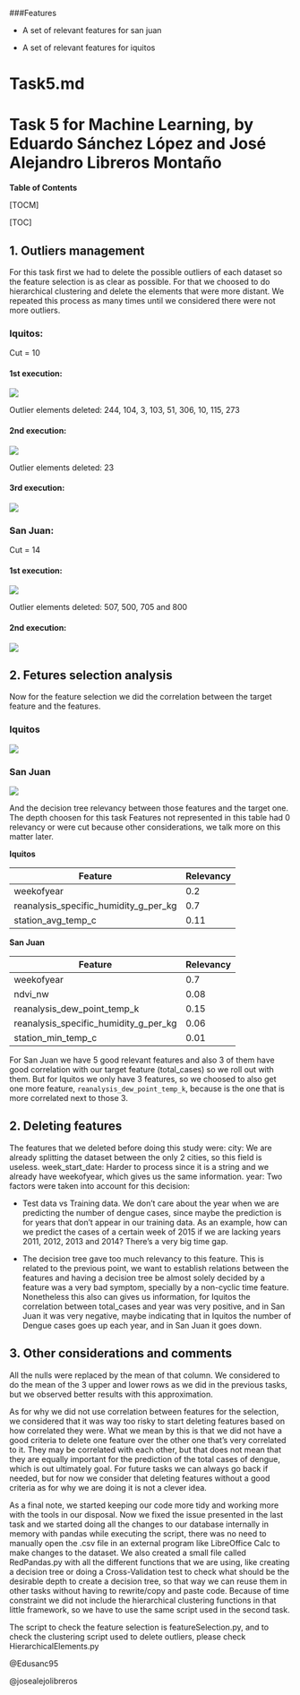 ###Features


- A set of relevant features for san juan

- A set of relevant features for iquitos


# Task5.md
# Task 5 for Machine Learning, by Eduardo Sánchez López and José Alejandro Libreros Montaño



**Table of Contents**

[TOCM]

[TOC]


## 1. Outliers management
For this task first we had to delete the possible outliers of each dataset so the feature selection is as clear as possible. For that we choosed to do hierarchical clustering and delete the elements that were more distant. We repeated this process as many times until we considered there were not more outliers.

### Iquitos:
Cut = 10


#### 1st execution:

![](https://raw.githubusercontent.com/Edusanc95/MachineLearning/master/Task5/images/iquitos-1-execution.png)


Outlier elements deleted: 244, 104, 3, 103, 51, 306, 10, 115, 273


#### 2nd execution:

![](https://raw.githubusercontent.com/Edusanc95/MachineLearning/master/Task5/images/iquitos-2-execution.png)

Outlier elements deleted: 23


#### 3rd execution:

![](https://raw.githubusercontent.com/Edusanc95/MachineLearning/master/Task5/images/iquitos-3-execution.png)


### San Juan:
Cut = 14

#### 1st execution:

![](https://raw.githubusercontent.com/Edusanc95/MachineLearning/master/Task5/images/sanjuan-1-execution.png)

Outlier elements deleted: 507, 500, 705 and 800

#### 2nd execution:

![](https://raw.githubusercontent.com/Edusanc95/MachineLearning/master/Task5/images/sanjuan-2-execution.png)


## 2. Fetures selection analysis

Now for the feature selection we did the correlation between the target feature and the features.

### Iquitos

![](https://raw.githubusercontent.com/Edusanc95/MachineLearning/master/Task5/images/correlation-features-vs-target-iquitos.png)

### San Juan

![](https://raw.githubusercontent.com/Edusanc95/MachineLearning/master/Task5/images/correlation-features-vs-target-sanjuan.png)


And the decision tree relevancy between those features and the target one. The depth choosen for
this task Features not represented in this table had 0 relevancy or were cut because other
considerations, we talk more on this matter later.


**Iquitos**

| Feature                               | Relevancy |
|---------------------------------------|-----------|
| weekofyear                            | 0.2       |
| reanalysis_specific_humidity_g_per_kg | 0.7       |
| station_avg_temp_c                    | 0.11      |


**San Juan**

| Feature                               | Relevancy |
|---------------------------------------|-----------|
| weekofyear                            | 0.7       |
| ndvi_nw                               | 0.08      |
| reanalysis_dew_point_temp_k           | 0.15      |
| reanalysis_specific_humidity_g_per_kg | 0.06      |
| station_min_temp_c                    | 0.01      |


For San Juan we have 5 good relevant features and also 3 of them have good correlation with our target feature (total_cases) so we roll out with them. But for Iquitos we only have 3 features, so we choosed to also get one more feature, `reanalysis_dew_point_temp_k`, because is the one that is more correlated next to those 3.

## 2. Deleting features

The features that we deleted before doing this study were: city: We are already splitting the dataset between the only 2 cities, so this field is useless. week_start_date: Harder to process since it is a string and we already have weekofyear, which gives us the same information.
year: Two factors were taken into account for this decision:

- Test data vs Training data. We don’t care about the year when we are predicting the number of dengue cases, since maybe the prediction is for years that don’t appear in our training data. As an example, how can we predict the cases of a certain week of 2015 if we are lacking years 2011, 2012, 2013 and 2014? There’s a very big time gap.


- The decision tree gave too much relevancy to this feature. This is related to the previous point, we want to establish relations between the features and having a decision tree be almost solely decided by a feature was a very bad symptom, specially by a non-cyclic time feature. Nonetheless this also can gives us information, for Iquitos the correlation between total_cases and year was very positive, and in San Juan it was very negative, maybe indicating that in Iquitos the number of Dengue cases goes up each year, and in San Juan it goes down. 

## 3. Other considerations and comments

All the nulls were replaced by the mean of that column. We considered to do the mean of the 3 upper and lower rows as we did in the previous tasks, but we observed better results with this approximation.


As for why we did not use correlation between features for the selection, we considered that it was way too risky to start deleting features based on how correlated they were. What we mean by this is that we did not have a good criteria to delete one feature over the other one that’s very correlated to it. They may be correlated with each other, but that does not mean that they are equally important for the prediction of the total cases of dengue, which is out ultimately goal. For future tasks we can always go back if needed, but for now we consider that deleting features without a good criteria as for why we are doing it is not a clever idea.


As a final note, we started keeping our code more tidy and working more with the tools in our disposal. Now we fixed the issue presented in the last task and we started doing all the changes to our database internally in memory with pandas while executing the script, there was no need to manually open the .csv file in an external program like LibreOffice Calc to make changes to the dataset. We also created a small file called RedPandas.py with all the different functions that we are using, like creating a decision tree or doing a Cross-Validation test to check what should be the desirable depth to create a decision tree, so that way we can reuse them in other tasks without having to rewrite/copy and paste code. Because of time constraint we did not include the hierarchical clustering functions in that little framework, so we have to use the same script used in the second task.



The script to check the feature selection is featureSelection.py, and to check the clustering script used to delete outliers, please check HierarchicalElements.py



@Edusanc95

@josealejolibreros






